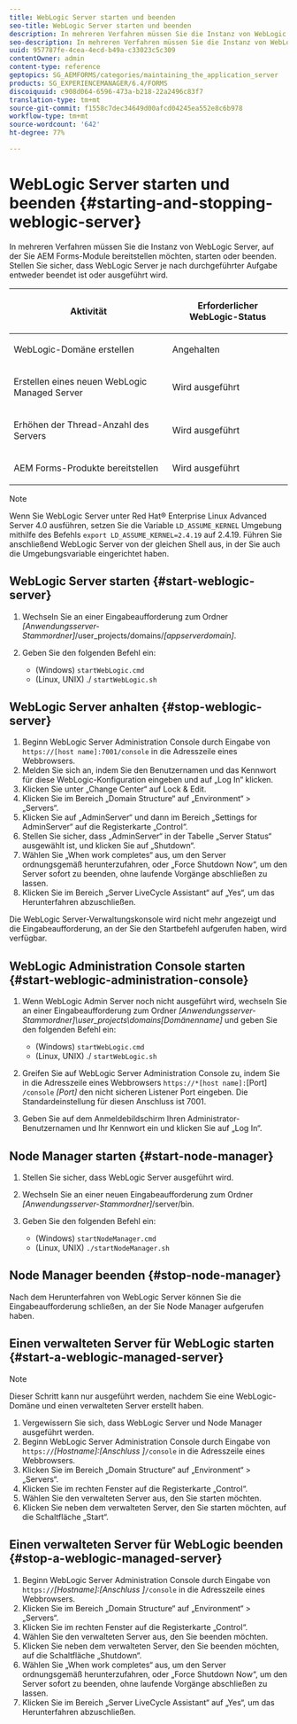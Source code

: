 ```yaml
---
title: WebLogic Server starten und beenden
seo-title: WebLogic Server starten und beenden
description: In mehreren Verfahren müssen Sie die Instanz von WebLogic Server, auf der Sie AEM Forms-Module bereitstellen möchten, starten oder beenden. In diesem Dokument wird beschrieben, wie Sie den WebLogic Server starten und stoppen.
seo-description: In mehreren Verfahren müssen Sie die Instanz von WebLogic Server, auf der Sie AEM Forms-Module bereitstellen möchten, starten oder beenden. In diesem Dokument wird beschrieben, wie Sie den WebLogic Server starten und stoppen.
uuid: 957787fe-4cea-4ecd-b49a-c33023c5c309
contentOwner: admin
content-type: reference
geptopics: SG_AEMFORMS/categories/maintaining_the_application_server
products: SG_EXPERIENCEMANAGER/6.4/FORMS
discoiquuid: c908d064-6596-473a-b218-22a2496c83f7
translation-type: tm+mt
source-git-commit: f1558c7dec34649d00afcd04245ea552e8c6b978
workflow-type: tm+mt
source-wordcount: '642'
ht-degree: 77%

---
```



# WebLogic Server starten und beenden {#starting-and-stopping-weblogic-server}

In mehreren Verfahren müssen Sie die Instanz von WebLogic Server, auf der Sie AEM Forms-Module bereitstellen möchten, starten oder beenden. Stellen Sie sicher, dass WebLogic Server je nach durchgeführter Aufgabe entweder beendet ist oder ausgeführt wird.

<table> 
 <thead> 
  <tr> 
   <th><p>Aktivität</p></th> 
   <th><p>Erforderlicher WebLogic-Status</p></th> 
  </tr> 
 </thead> 
 <tbody>
  <tr> 
   <td><p>WebLogic-Domäne erstellen</p></td> 
   <td><p>Angehalten</p></td> 
  </tr> 
  <tr> 
   <td><p>Erstellen eines neuen WebLogic Managed Server</p></td> 
   <td><p>Wird ausgeführt</p></td> 
  </tr> 
  <tr> 
   <td><p>Erhöhen der Thread-Anzahl des Servers</p></td> 
   <td><p>Wird ausgeführt</p></td> 
  </tr> 
  <tr> 
   <td><p>AEM Forms-Produkte bereitstellen</p></td> 
   <td><p>Wird ausgeführt</p></td> 
  </tr> 
 </tbody> 
</table>

>[!NOTE]
>
>Wenn Sie WebLogic Server unter Red Hat® Enterprise Linux Advanced Server 4.0 ausführen, setzen Sie die Variable `LD_ASSUME_KERNEL` Umgebung mithilfe des Befehls `export LD_ASSUME_KERNEL=2.4.19` auf 2.4.19. Führen Sie anschließend WebLogic Server von der gleichen Shell aus, in der Sie auch die Umgebungsvariable eingerichtet haben.

## WebLogic Server starten {#start-weblogic-server}

1. Wechseln Sie an einer Eingabeaufforderung zum Ordner *[Anwendungsserver-Stammordner]*/user_projects/domains/*[appserverdomain]*.
1. Geben Sie den folgenden Befehl ein:

   * (Windows) `startWebLogic.cmd`
   * (Linux, UNIX) ./ `startWebLogic.sh`

## WebLogic Server anhalten {#stop-weblogic-server}

1. Beginn WebLogic Server Administration Console durch Eingabe von `https://[host name]:7001/console` in die Adresszeile eines Webbrowsers.
1. Melden Sie sich an, indem Sie den Benutzernamen und das Kennwort für diese WebLogic-Konfiguration eingeben und auf „Log In“ klicken.
1. Klicken Sie unter „Change Center“ auf Lock &amp; Edit.
1. Klicken Sie im Bereich „Domain Structure“ auf „Environment“ > „Servers“.
1. Klicken Sie auf „AdminServer“ und dann im Bereich „Settings for AdminServer“ auf die Registerkarte „Control“.
1. Stellen Sie sicher, dass „AdminServer“ in der Tabelle „Server Status“ ausgewählt ist, und klicken Sie auf „Shutdown“.
1. Wählen Sie „When work completes“ aus, um den Server ordnungsgemäß herunterzufahren, oder „Force Shutdown Now“, um den Server sofort zu beenden, ohne laufende Vorgänge abschließen zu lassen.
1. Klicken Sie im Bereich „Server LiveCycle Assistant“ auf „Yes“, um das Herunterfahren abzuschließen.

Die WebLogic Server-Verwaltungskonsole wird nicht mehr angezeigt und die Eingabeaufforderung, an der Sie den Startbefehl aufgerufen haben, wird verfügbar.

## WebLogic Administration Console starten  {#start-weblogic-administration-console}

1. Wenn WebLogic Admin Server noch nicht ausgeführt wird, wechseln Sie an einer Eingabeaufforderung zum Ordner *[Anwendungsserver-Stammordner]\user_projects\domains\[Domänenname]* und geben Sie den folgenden Befehl ein:

   * (Windows) `startWebLogic.cmd`
   * (Linux, UNIX) ./ `startWebLogic.sh`

1. Greifen Sie auf WebLogic Server Administration Console zu, indem Sie in die Adresszeile eines Webbrowsers `https://*[host name]:`[Port] `/console` *[Port]* den nicht sicheren Listener Port eingeben. Die Standardeinstellung für diesen Anschluss ist 7001.
1. Geben Sie auf dem Anmeldebildschirm Ihren Administrator-Benutzernamen und Ihr Kennwort ein und klicken Sie auf „Log In“.

## Node Manager starten  {#start-node-manager}

1. Stellen Sie sicher, dass WebLogic Server ausgeführt wird.
1. Wechseln Sie an einer neuen Eingabeaufforderung zum Ordner *[Anwendungsserver-Stammordner]*/server/bin.
1. Geben Sie den folgenden Befehl ein:

   * (Windows) `startNodeManager.cmd`
   * (Linux, UNIX) `./startNodeManager.sh`

## Node Manager beenden {#stop-node-manager}

Nach dem Herunterfahren von WebLogic Server können Sie die Eingabeaufforderung schließen, an der Sie Node Manager aufgerufen haben.

## Einen verwalteten Server für WebLogic starten  {#start-a-weblogic-managed-server}

>[!NOTE]
>
>Dieser Schritt kann nur ausgeführt werden, nachdem Sie eine WebLogic-Domäne und einen verwalteten Server erstellt haben.

1. Vergewissern Sie sich, dass WebLogic Server und Node Manager ausgeführt werden.
1. Beginn WebLogic Server Administration Console durch Eingabe von `https://`*[Hostname]:[Anschluss ]*`/console` in die Adresszeile eines Webbrowsers.
1. Klicken Sie im Bereich „Domain Structure“ auf „Environment“ > „Servers“.
1. Klicken Sie im rechten Fenster auf die Registerkarte „Control“.
1. Wählen Sie den verwalteten Server aus, den Sie starten möchten.
1. Klicken Sie neben dem verwalteten Server, den Sie starten möchten, auf die Schaltfläche „Start“.

## Einen verwalteten Server für WebLogic beenden  {#stop-a-weblogic-managed-server}

1. Beginn WebLogic Server Administration Console durch Eingabe von `https://`*[Hostname]:[Anschluss ]*`/console` in die Adresszeile eines Webbrowsers.
1. Klicken Sie im Bereich „Domain Structure“ auf „Environment“ > „Servers“.
1. Klicken Sie im rechten Fenster auf die Registerkarte „Control“.
1. Wählen Sie den verwalteten Server aus, den Sie beenden möchten.
1. Klicken Sie neben dem verwalteten Server, den Sie beenden möchten, auf die Schaltfläche „Shutdown“.
1. Wählen Sie „When work completes“ aus, um den Server ordnungsgemäß herunterzufahren, oder „Force Shutdown Now“, um den Server sofort zu beenden, ohne laufende Vorgänge abschließen zu lassen.
1. Klicken Sie im Bereich „Server LiveCycle Assistant“ auf „Yes“, um das Herunterfahren abzuschließen.

